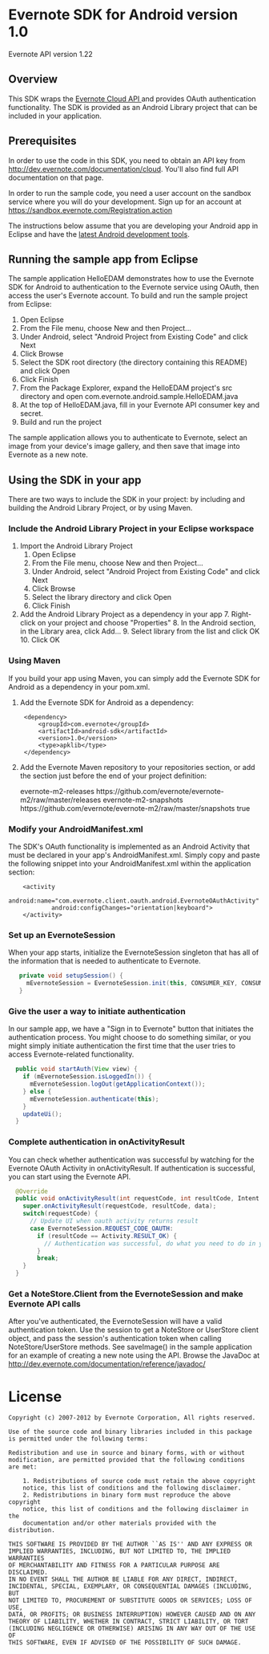 Evernote SDK for Android version 1.0
====================================

Evernote API version 1.22

Overview
--------
This SDK wraps the [Evernote Cloud API ](http://dev.evernote.com/documentation/cloud/) and provides OAuth authentication functionality. The SDK is provided as an Android Library project that can be included in your application.

Prerequisites
-------------
In order to use the code in this SDK, you need to obtain an API key from http://dev.evernote.com/documentation/cloud. You'll also find full API documentation on that page.

In order to run the sample code, you need a user account on the sandbox service where you will do your development. Sign up for an account at https://sandbox.evernote.com/Registration.action

The instructions below assume that you are developing your Android app in Eclipse and have the [latest Android development tools](http://developer.android.com/tools/sdk/eclipse-adt.html).

Running the sample app from Eclipse
-----------------------------------
The sample application HelloEDAM demonstrates how to use the Evernote SDK for Android to authentication to the Evernote service using OAuth, then access the user's Evernote account. To build and run the sample project from Eclipse:

1. Open Eclipse
2. From the File menu, choose New and then Project...
3. Under Android, select "Android Project from Existing Code" and click Next
4. Click Browse
5. Select the SDK root directory (the directory containing this README) and click Open
6. Click Finish
7. From the Package Explorer, expand the HelloEDAM project's src directory and open com.evernote.android.sample.HelloEDAM.java
8. At the top of HelloEDAM.java, fill in your Evernote API consumer key and secret.
9. Build and run the project

The sample application allows you to authenticate to Evernote, select an image from your device's image gallery, and then save that image into Evernote as a new note.

Using the SDK in your app
-------------------------
There are two ways to include the SDK in your project: by including and building the Android Library Project, or by using Maven.

### Include the Android Library Project in your Eclipse workspace

1. Import the Android Library Project
   1. Open Eclipse
   2. From the File menu, choose New and then Project...
   3. Under Android, select "Android Project from Existing Code" and click Next
   4. Click Browse
   5. Select the library directory and click Open
   6. Click Finish
1. Add the Android Library Project as a dependency in your app
   7. Right-click on your project and choose "Properties"
   8. In the Android section, in the Library area, click Add...
   9. Select library from the list and click OK
   10. Click OK 

### Using Maven

If you build your app using Maven, you can simply add the Evernote SDK for Android as a dependency in your pom.xml.

1. Add the Evernote SDK for Android as a dependency:

		<dependency>
			<groupId>com.evernote</groupId>
			<artifactId>android-sdk</artifactId>
			<version>1.0</version>
			<type>apklib</type>
		</dependency>

2. Add the Evernote Maven repository to your repositories section, or add the section just before the end of your project definition:

   <repositories>
    <repository>
      <id>evernote-m2-releases</id>
      <url>https://github.com/evernote/evernote-m2/raw/master/releases</url>
    </repository>
    <repository>
      <id>evernote-m2-snapshots</id>
      <url>https://github.com/evernote/evernote-m2/raw/master/snapshots</url>
      <snapshots>
        <enabled>true</enabled>
      </snapshots>
    </repository>
  </repositories>

### Modify your AndroidManifest.xml

The SDK's OAuth functionality is implemented as an Android Activity that must be declared in your app's AndroidManifest.xml. Simply copy and paste the following snippet into your AndroidManifest.xml within the application section:

        <activity
                android:name="com.evernote.client.oauth.android.EvernoteOAuthActivity"
                android:configChanges="orientation|keyboard">
        </activity>

### Set up an EvernoteSession

When your app starts, initialize the EvernoteSession singleton that has all of the information that is needed to authenticate to Evernote.

```java
   private void setupSession() {
     mEvernoteSession = EvernoteSession.init(this, CONSUMER_KEY, CONSUMER_SECRET, EVERNOTE_HOST, null);
   }
```

### Give the user a way to initiate authentication

In our sample app, we have a "Sign in to Evernote" button that initiates the authentication process. You might choose to do something similar, or you might simply initiate authentication the first time that the user tries to access Evernote-related functionality.

```java
  public void startAuth(View view) {
    if (mEvernoteSession.isLoggedIn()) {
      mEvernoteSession.logOut(getApplicationContext());
    } else {
      mEvernoteSession.authenticate(this);
    }
    updateUi();
  }
```
### Complete authentication in onActivityResult

You can check whether authentication was successful by watching for the Evernote OAuth Activity in onActivityResult. If authentication is successful, you can start using the Evernote API.

```java
  @Override
  public void onActivityResult(int requestCode, int resultCode, Intent data) {
    super.onActivityResult(requestCode, resultCode, data);
    switch(requestCode) {
      // Update UI when oauth activity returns result
      case EvernoteSession.REQUEST_CODE_OAUTH:
        if (resultCode == Activity.RESULT_OK) {
          // Authentication was successful, do what you need to do in your app
        }
        break;
    }
  }
```

### Get a NoteStore.Client from the EvernoteSession and make Evernote API calls

After you've authenticated, the EvernoteSession will have a valid authentication token. Use the session to get a NoteStore or UserStore client object, and pass the session's authentication token when calling NoteStore/UserStore methods. See saveImage() in the sample application for an example of creating a new note using the API. Browse the JavaDoc at http://dev.evernote.com/documentation/reference/javadoc/

License
=======
    Copyright (c) 2007-2012 by Evernote Corporation, All rights reserved.

    Use of the source code and binary libraries included in this package
    is permitted under the following terms:

    Redistribution and use in source and binary forms, with or without
    modification, are permitted provided that the following conditions
    are met:

        1. Redistributions of source code must retain the above copyright
        notice, this list of conditions and the following disclaimer.
        2. Redistributions in binary form must reproduce the above copyright
        notice, this list of conditions and the following disclaimer in the
        documentation and/or other materials provided with the distribution.

    THIS SOFTWARE IS PROVIDED BY THE AUTHOR ``AS IS'' AND ANY EXPRESS OR
    IMPLIED WARRANTIES, INCLUDING, BUT NOT LIMITED TO, THE IMPLIED WARRANTIES
    OF MERCHANTABILITY AND FITNESS FOR A PARTICULAR PURPOSE ARE DISCLAIMED.
    IN NO EVENT SHALL THE AUTHOR BE LIABLE FOR ANY DIRECT, INDIRECT,
    INCIDENTAL, SPECIAL, EXEMPLARY, OR CONSEQUENTIAL DAMAGES (INCLUDING, BUT
    NOT LIMITED TO, PROCUREMENT OF SUBSTITUTE GOODS OR SERVICES; LOSS OF USE,
    DATA, OR PROFITS; OR BUSINESS INTERRUPTION) HOWEVER CAUSED AND ON ANY
    THEORY OF LIABILITY, WHETHER IN CONTRACT, STRICT LIABILITY, OR TORT
    (INCLUDING NEGLIGENCE OR OTHERWISE) ARISING IN ANY WAY OUT OF THE USE OF
    THIS SOFTWARE, EVEN IF ADVISED OF THE POSSIBILITY OF SUCH DAMAGE.
